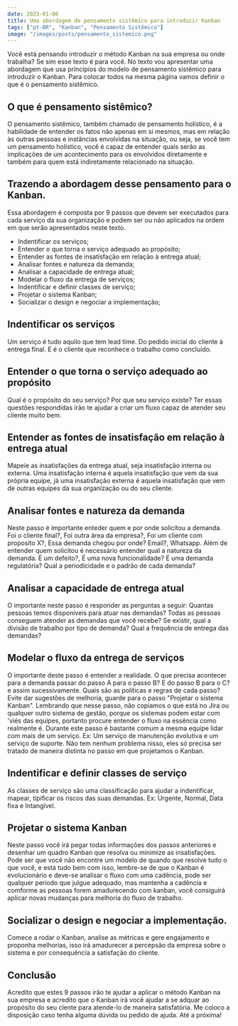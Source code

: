 ```yaml
---
date: 2023-01-06
title: Uma abordagem de pensamento sistêmico para introduzir Kanban
tags: ["pt-BR", "Kanban", "Pensamento Sistêmico"]
image: "/images/posts/pensamento_sistemico.png"
---
```


Você está pensando introduzir o método Kanban na sua empresa ou onde trabalha? Se sim esse texto é para você. No texto vou apresentar uma abordagem que usa princípios do modelo de pensamento sistêmico para introduzir o Kanban.
Para colocar todos na mesma página vamos definir o que é o pensamento sistêmico.

## O que é pensamento sistêmico?

O pensamento sistêmico, também chamado de pensamento holístico, é a habilidade de entender os fatos não apenas em si mesmos, mas em relação às outras pessoas e instâncias envolvidas na situação, ou seja, se você tem um pensamento holístico, você é capaz de entender quais serão as implicações de um acontecimento para os envolvidos diretamente e também para quem está indiretamente relacionado na situação.

## Trazendo a abordagem desse pensamento para o Kanban.

Essa abordagem é composta por 9 passos que devem ser executados para cada serviço da sua organização e podem ser ou não aplicados na ordem em que serão apresentados neste texto.

- Indentificar os serviços;
- Entender o que torna o serviço adequado ao propósito;
- Entender as fontes de insatisfação em relação à entrega atual;
- Analisar fontes e natureza da demanda;
- Analisar a capacidade de entrega atual;
- Modelar o fluxo da entrega de serviços;
- Indentificar e definir classes de serviço;
- Projetar o sistema Kanban;
- Socializar o design e negociar a implementação;

## Indentificar os serviços

Um serviço é tudo aquilo que tem lead time. Do pedido inicial do cliente à entrega final. E é o cliente que reconhece o trabalho como concluído.

## Entender o que torna o serviço adequado ao propósito

Qual é o propósito do seu serviço? Por que seu serviço existe?
Ter essas questões respondidas irão te ajudar a criar um fluxo capaz de atender seu cliente muito bem.

## Entender as fontes de insatisfação em relação à entrega atual

Mapeie as insatisfações da entrega atual, seja insatisfação interna ou externa. Uma insatisfação interna é aquela insatisfação que vem da sua própria equipe, já uma insatisfação externa é aquela insatisfação que vem de outras equipes da sua organização ou do seu cliente.

## Analisar fontes e natureza da demanda

Neste passo é importante enteder quem e por onde solicitou a demanda. Foi o cliente final?, Foi outra área da empresa?, Foi um cliente com proposito X?, Essa demanda chegou por onde? Email?, Whatsapp. Além de entender quem solicitou é necessário entender qual a natureza da demanda. É um defeito?, É uma nova funcionalidade? É uma demanda regulatória? Qual a periodicidade e o padrão de cada demanda?

## Analisar a capacidade de entrega atual

O importante neste passo é responder as perguntas a seguir:
Quantas pessoas temos disponiveis para atuar nas demandas? Todas as pessoas conseguem atender as demandas que você recebe? Se existir, qual a divisão de trabalho por tipo de demanda? Qual a frequência de entrega das demandas?

## Modelar o fluxo da entrega de serviços

O importante deste passo é entender a realidade. O que precisa acontecer para a demanda passar do passo A para o passo B? E do passo B para o C? e assim sucessivamente. Quais são as políticas e regras de cada passo? Evite dar sugestões de melhoria, guarde para o passo "Projetar o sistema Kanban". Lembrando que nesse passo, não copiamos o que está no Jira ou qualquer outro sistema de gestão, porque os sistemas podem estar com 'viés das equipes, portanto procure entender o fluxo na essência como realmente é. Durante este passo é bastante comum a mesma equipe lidar com mais de um serviço. Ex: Um serviço de manutenção evolutiva e um serviço de suporte. Não tem nenhum problema nisso, eles só precisa ser tratado de maneira distinta no passo em que projetamos o Kanban.

## Indentificar e definir classes de serviço

As classes de serviço são uma classificação para ajudar a indentificar, mapear, tipificar os riscos das suas demandas. Ex: Urgente, Normal, Data fixa e Intangível.

## Projetar o sistema Kanban

Neste passo você irá pegar todas informações dos passos anteriores e desenhar um quadro Kanban que resolva ou minimize as insatisfações. Pode ser que você não encontre um modelo de quando que resolve tudo o que você, e está tudo bem com isso, lembre-se de que o Kanban é evolucionário e deve-se analisar o fluxo com uma cadência, pode ser qualquer periodo que julgue adequado, mas mantenha a cadência e comforme as pessoas forem amadurecendo com kanban, você consiguirá aplicar novas mudanças para melhoria do fluxo de trabalho.

## Socializar o design e negociar a implementação.

Comece a rodar o Kanban, analise as métricas e gere engajamento e proponha melhorias, isso irá amadurecer a percepsão da empresa sobre o sistema e por consequência a satisfação do cliente.

## Conclusão

Acredito que estes 9 passos irão te ajudar a aplicar o método Kanban na sua empresa e acredito que o Kanban irá você ajudar a se adquar ao propósito do seu clente para atende-lo de maneira satisfatória. Me coloco a disposição caso tenha alguma dúvida ou pedido de ajuda. Até a próxima!